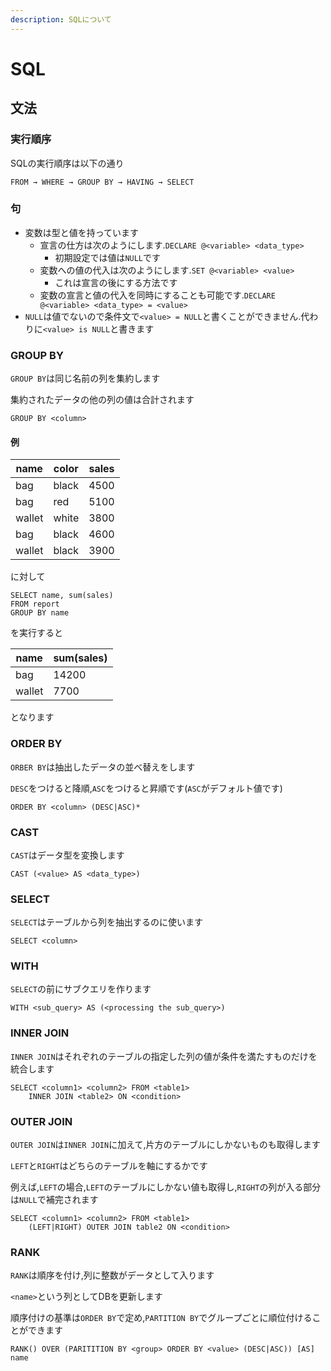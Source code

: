 ```yaml
---
description: SQLについて
---
```


# SQL

## 文法

### 実行順序

SQLの実行順序は以下の通り

```text
FROM → WHERE → GROUP BY → HAVING → SELECT
```

### 句

- 変数は型と値を持っています
  - 宣言の仕方は次のようにします.`DECLARE @<variable> <data_type>`
    - 初期設定では値は`NULL`です
  - 変数への値の代入は次のようにします.`SET @<variable> <value>`
    - これは宣言の後にする方法です
  - 変数の宣言と値の代入を同時にすることも可能です.`DECLARE @<variable> <data_type> = <value>`
- `NULL`は値でないので条件文で`<value> = NULL`と書くことができません.代わりに`<value> is NULL`と書きます

### GROUP BY

`GROUP BY`は同じ名前の列を集約します

集約されたデータの他の列の値は合計されます

```text
GROUP BY <column>
```

#### 例

|name|color|sales|
|-|-|-|
|bag|black|4500|
|bag|red|5100|
|wallet|white|3800|
|bag|black|4600|
|wallet|black|3900|

に対して

```text
SELECT name, sum(sales)
FROM report
GROUP BY name
```

を実行すると

|name|sum(sales)|
|-|-|
|bag|14200|
|wallet|7700|

となります

### ORDER BY

`ORBER BY`は抽出したデータの並べ替えをします

`DESC`をつけると降順,`ASC`をつけると昇順です(`ASC`がデフォルト値です)

```text
ORDER BY <column> (DESC|ASC)*
```

### CAST

`CAST`はデータ型を変換します

```text
CAST (<value> AS <data_type>)
```

### SELECT

`SELECT`はテーブルから列を抽出するのに使います

```text
SELECT <column>
```

### WITH

`SELECT`の前にサブクエリを作ります

```text
WITH <sub_query> AS (<processing the sub_query>)
```

### INNER JOIN

`INNER JOIN`はそれぞれのテーブルの指定した列の値が条件を満たすものだけを統合します

```text
SELECT <column1> <column2> FROM <table1>
    INNER JOIN <table2> ON <condition>
```

### OUTER JOIN

`OUTER JOIN`は`INNER JOIN`に加えて,片方のテーブルにしかないものも取得します

`LEFT`と`RIGHT`はどちらのテーブルを軸にするかです

例えば,`LEFT`の場合,`LEFT`のテーブルにしかない値も取得し,`RIGHT`の列が入る部分は`NULL`で補完されます

```text
SELECT <column1> <column2> FROM <table1>
    (LEFT|RIGHT) OUTER JOIN table2 ON <condition>
```

### RANK

`RANK`は順序を付け,列に整数がデータとして入ります

`<name>`という列としてDBを更新します

順序付けの基準は`ORDER BY`で定め,`PARTITION BY`でグループごとに順位付けることができます

```text
RANK() OVER (PARITITION BY <group> ORDER BY <value> (DESC|ASC)) [AS] name
```

